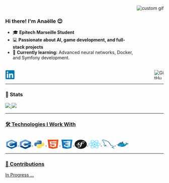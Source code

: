 <br>
<img align="right" height="180" alt="custom gif" src="https://cdn.discordapp.com/attachments/836712599180935248/994459932810301451/GIFGIT.gif">
</br>

### Hi there! I'm Anaëlle 😊

- 🎓 **Epitech Marseille Student**
- 💻 **Passionate about AI, game development, and full-stack projects**
- 🌱 **Currently learning:** Advanced neural networks, Docker, and Symfony development.

<br>
<body>
    <a href="https://github.com/Anagon1803">
        <img align="right" alt="GitHub" src="https://cdn.discordapp.com/attachments/836712599180935248/983119172508741723/unknown.png"
      width="30" height="30">
    </a>
</body>

<body>
   <a href="https://www.linkedin.com/in/anaëlle-urbon-39b60b238/" target="_blank" rel="noopener noreferrer">
      <img align="center" alt="LinkedIn" height="30" width="30" src="https://raw.githubusercontent.com/devicons/devicon/master/icons/linkedin/linkedin-original.svg">
   </a>
</body>


---

### 🚀 Stats

<div>
  <a href="https://github.com/Anagon1803">
  <img height="150em" src="https://github-readme-stats.vercel.app/api?username=Anagon1803&theme=radical&show_icons=true"/>
  <img height="150em" src="https://github-readme-stats.vercel.app/api/top-langs/?username=Anagon1803&layout=compact&langs_count=8&theme=radical"/>
</div>
  
---

### 🛠️ Technologies I Work With

<div style="display: inline_block"><br>
  <img align="center" alt="Ana-C" height="30" width="40" src="https://raw.githubusercontent.com/devicons/devicon/master/icons/c/c-original.svg">
  <img align="center" alt="Ana-Cplusplus" height="30" width="40" src="https://raw.githubusercontent.com/devicons/devicon/master/icons/cplusplus/cplusplus-original.svg">
  <img align="center" alt="Ana-Python" height="30" width="40" src="https://raw.githubusercontent.com/devicons/devicon/master/icons/python/python-original.svg">
  <img align="center" alt="Ana-HTML" height="30" width="40" src="https://raw.githubusercontent.com/devicons/devicon/master/icons/html5/html5-original.svg">
  <img align="center" alt="Ana-CSS" height="30" width="40" src="https://raw.githubusercontent.com/devicons/devicon/master/icons/css3/css3-original.svg">
  <img align="center" alt="Ana-Symfony" height="30" width="40" src="https://raw.githubusercontent.com/devicons/devicon/master/icons/symfony/symfony-original.svg">
  <img align="center" alt="Ana-React" height="30" width="40" src="https://raw.githubusercontent.com/devicons/devicon/master/icons/react/react-original.svg">
  <img align="center" alt="Ana-MySQL" height="30" width="40" src="https://raw.githubusercontent.com/devicons/devicon/master/icons/mysql/mysql-original.svg">
  <img align="center" alt="Ana-Docker" height="30" width="40" src="https://raw.githubusercontent.com/devicons/devicon/master/icons/docker/docker-original.svg">
</div>


---

### 🐍 Contributions

<div>
  In Progress ...
</div>
